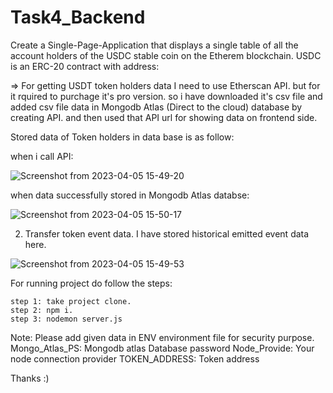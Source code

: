 # Task4_Backend

Create a Single-Page-Application that displays a single table of all the account holders of the USDC stable coin on the Etherem blockchain. USDC is an ERC-20 contract with address:

 => For getting USDT token holders data I need to use Etherscan API. but for it rquired to purchage it's pro version. so i have downloaded it's csv file and added csv file data in Mongodb Atlas (Direct to the cloud) database by creating API. and then used that API url for showing data on frontend side.

Stored data of Token holders in data base is as follow:

when i call API:

![Screenshot from 2023-04-05 15-49-20](https://user-images.githubusercontent.com/70260207/230055303-56d1de59-9807-4f4c-8eaf-fc3d07d853a1.png)

when data successfully stored in Mongodb Atlas databse:

![Screenshot from 2023-04-05 15-50-17](https://user-images.githubusercontent.com/70260207/230055324-9645ace0-8bba-4c06-a44d-ddc9a1117542.png)

 2) Transfer token event data. I have stored historical emitted event data here. 


![Screenshot from 2023-04-05 15-49-53](https://user-images.githubusercontent.com/70260207/230055316-640ac365-946e-4c22-8771-230454568a5f.png)


For running project do follow the steps:

```shell 
step 1: take project clone.
step 2: npm i.
step 3: nodemon server.js
```

Note: Please add given data in ENV environment file for security purpose.
Mongo_Atlas_PS: Mongodb atlas Database password
Node_Provide:  Your node connection provider
TOKEN_ADDRESS: Token address

Thanks :)
